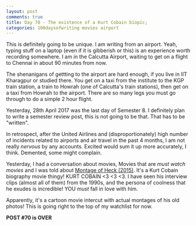 ```yaml
---
layout: post
comments: true
title: Day 70 - The existence of a Kurt Cobain biopic;
categories: 100daysofwriting movies airport
---
```


This is definitely going to be unique. I am writing from an airport. Yeah,
typing stuff on a laptop (even if it is gibberish or this) is an experience
worth recording somewhere. I am in the Calcutta Airport, waiting to get on a
flight to Chennai in about 90 minutes from now.

The shenanigans of gettting to the airport are hard enough, if you live in IIT
Kharagpur or studied there. You get on a taxi from the institute to the KGP
train station, a train to Howrah (one of Calcutta's train stations), then get on
a taxi from Howrah to the airport. There are so many legs you must go through to
do a simple 2 hour flight.

Yesterday, 28th April 2017 was the last day of Semester 8. I definitely plan to
write a semester review post, this is not going to be that. That has to be
"written".

In retrospect, after the United Airlines and (disproportionately) high number of
incidents related to airports and air travel in the past 4 months, I am not
really _nervous_ by any accounts. Excited would sum it up more accurately, I
think. Demented, some might complain.

Yesterday, I had a conversation about movies, Movies that are _must watch movies_
and I was told about [Montage of Heck
(2015)](http://www.imdb.com/title/tt4229236). It's a Kurt Cobain biography movie
thingy! KURT COBAIN &lt;3 &lt;3 &lt;3. I have seen his interview clips (almost
all of them) from the 1990s, and the persona of coolness that he exudes is
incredible! YOU _must_ fall in love with him. 

Apparently, it's a cartoon movie intercut with actual montages of his old
photos! This is going right to the top of my watchlist for now.

**POST #70 is OVER**
